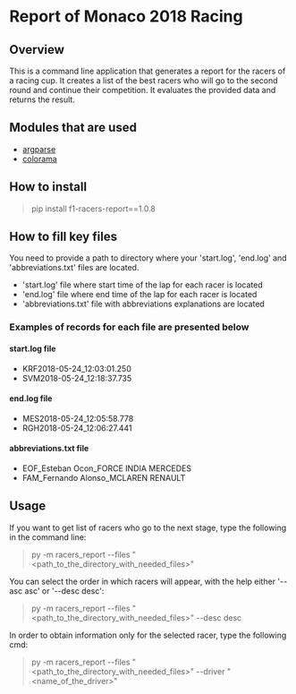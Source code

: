 # Report of Monaco 2018 Racing

## Overview

This is a command line application that generates a report for the racers of a racing cup. It creates a list 
of the best racers who will go to the second round and continue their competition. It evaluates the provided data and 
returns the result.


## Modules that are used
- [argparse](https://docs.python.org/3/library/argparse.html)
- [colorama](https://pypi.org/project/colorama/)

## How to install

> pip install f1-racers-report==1.0.8

## How to fill key files
You need to provide a path to directory where your 'start.log', 'end.log' and 'abbreviations.txt' 
files are located.

- 'start.log' file where start time of the lap for each racer is located
- 'end.log' file where end time of the lap for each racer is located
- 'abbreviations.txt' file with abbreviations explanations are located

### Examples of records for each file are presented below

#### start.log file
- KRF2018-05-24_12:03:01.250
- SVM2018-05-24_12:18:37.735

#### end.log file

- MES2018-05-24_12:05:58.778
- RGH2018-05-24_12:06:27.441

#### abbreviations.txt file
- EOF_Esteban Ocon_FORCE INDIA MERCEDES
- FAM_Fernando Alonso_MCLAREN RENAULT

## Usage

If you want to get list of racers who go to the next stage, type the following in the command line:

> py -m racers_report --files "<path_to_the_directory_with_needed_files>"

You can select the order in which racers will appear, with the help either '--asc asc' or '--desc desc':

> py -m racers_report --files "<path_to_the_directory_with_needed_files>" --desc desc

In order to obtain information only for the selected racer, type the following cmd:

> py -m racers_report --files "<path_to_the_directory_with_needed_files>" --driver "<name_of_the_driver>"
